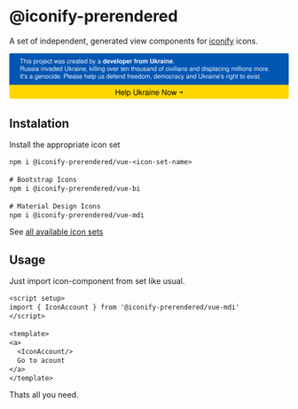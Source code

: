 # @iconify-prerendered
A set of independent, generated view components for [iconify](https://iconify.design/) icons.

[![Stand With Ukraine](https://raw.githubusercontent.com/vshymanskyy/StandWithUkraine/main/banner-direct-single.svg)](https://stand-with-ukraine.pp.ua)

## Instalation
Install the appropriate icon set
```
npm i @iconify-prerendered/vue-<icon-set-name>

# Bootstrap Icons
npm i @iconify-prerendered/vue-bi

# Material Design Icons
npm i @iconify-prerendered/vue-mdi
```
See [all available icon sets](https://icon-sets.iconify.design/)

## Usage
Just import icon-component from set like usual. 

```vue
<script setup>
import { IconAccount } from '@iconify-prerendered/vue-mdi' 
</script>

<template>
<a>
  <IconAccount/>
  Go to acount
</a>
</template>
```
Thats all you need.
